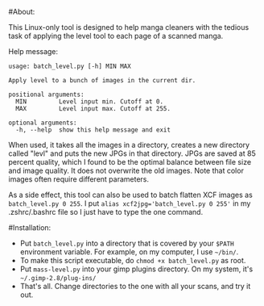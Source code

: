 #About:

This Linux-only tool is designed to help manga cleaners with the tedious task of applying the level tool to each page of a scanned manga.

Help message:

    usage: batch_level.py [-h] MIN MAX

    Apply level to a bunch of images in the current dir.

    positional arguments:
      MIN         Level input min. Cutoff at 0.
      MAX         Level input max. Cutoff at 255.

    optional arguments:
      -h, --help  show this help message and exit

When used, it takes all the images in a directory, creates a new directory called "levl" and puts the new JPGs in that directory. JPGs are saved at 85 percent quality, which I found to be the optimal balance between file size and image quality. It does not overwrite the old images. Note that color images often require different parameters.
  
As a side effect, this tool can also be used to batch flatten XCF images as `batch_level.py 0 255`. I put `alias xcf2jpg='batch_level.py 0 255'` in my .zshrc/.bashrc file so I just have to type the one command.

#Installation:
- Put `batch_level.py` into a directory that is covered by your `$PATH` environment variable. For example, on my computer, I use `~/bin/`.
- To make this script executable, do `chmod +x batch_level.py` as root.
- Put `mass-level.py` into your gimp plugins directory. On my system, it's `~/.gimp-2.8/plug-ins/`
- That's all. Change directories to the one with all your scans, and try it out.

